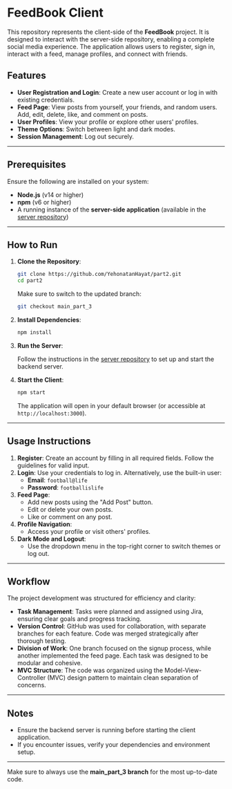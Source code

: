 
# FeedBook Client

This repository represents the client-side of the **FeedBook** project. It is designed to interact with the server-side repository, enabling a complete social media experience. The application allows users to register, sign in, interact with a feed, manage profiles, and connect with friends.

## Features

- **User Registration and Login**: Create a new user account or log in with existing credentials.
- **Feed Page**: View posts from yourself, your friends, and random users. Add, edit, delete, like, and comment on posts.
- **User Profiles**: View your profile or explore other users' profiles.
- **Theme Options**: Switch between light and dark modes.
- **Session Management**: Log out securely.

---

## Prerequisites

Ensure the following are installed on your system:

- **Node.js** (v14 or higher)
- **npm** (v6 or higher)
- A running instance of the **server-side application** (available in the [server repository](https://github.com/YehonatanHayat/FeedBook-server))

---

## How to Run

1. **Clone the Repository**:

   ```bash
   git clone https://github.com/YehonatanHayat/part2.git
   cd part2
   ```

   Make sure to switch to the updated branch:

   ```bash
   git checkout main_part_3
   ```

2. **Install Dependencies**:

   ```bash
   npm install
   ```

3. **Run the Server**:

   Follow the instructions in the [server repository](https://github.com/YehonatanHayat/FeedBook-server) to set up and start the backend server.

4. **Start the Client**:

   ```bash
   npm start
   ```

   The application will open in your default browser (or accessible at `http://localhost:3000`).

---

## Usage Instructions

1. **Register**: Create an account by filling in all required fields. Follow the guidelines for valid input.
2. **Login**: Use your credentials to log in. Alternatively, use the built-in user:
   - **Email**: `football@life`
   - **Password**: `footballislife`
3. **Feed Page**: 
   - Add new posts using the "Add Post" button.
   - Edit or delete your own posts.
   - Like or comment on any post.
4. **Profile Navigation**: 
   - Access your profile or visit others' profiles.
5. **Dark Mode and Logout**:
   - Use the dropdown menu in the top-right corner to switch themes or log out.

---

## Workflow

The project development was structured for efficiency and clarity:

- **Task Management**: Tasks were planned and assigned using Jira, ensuring clear goals and progress tracking.
- **Version Control**: GitHub was used for collaboration, with separate branches for each feature. Code was merged strategically after thorough testing.
- **Division of Work**: One branch focused on the signup process, while another implemented the feed page. Each task was designed to be modular and cohesive.
- **MVC Structure**: The code was organized using the Model-View-Controller (MVC) design pattern to maintain clean separation of concerns.

---

## Notes

- Ensure the backend server is running before starting the client application.
- If you encounter issues, verify your dependencies and environment setup.

---

Make sure to always use the **main_part_3 branch** for the most up-to-date code.
